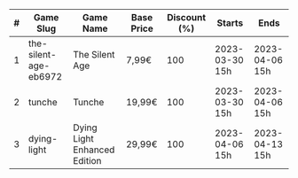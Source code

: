 |#|Game Slug|Game Name|Base Price|Discount (%)|Starts|Ends|
|---|---|---|---|---|---|---|
|1|the-silent-age-eb6972|The Silent Age|7,99€|100|2023-03-30 15h|2023-04-06 15h|
|2|tunche|Tunche|19,99€|100|2023-03-30 15h|2023-04-06 15h|
|3|dying-light|Dying Light Enhanced Edition|29,99€|100|2023-04-06 15h|2023-04-13 15h|
